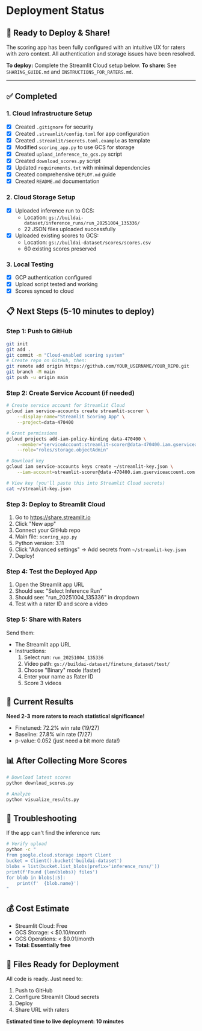 # Deployment Status

## 🎯 Ready to Deploy & Share!

The scoring app has been fully configured with an intuitive UX for raters with zero context. All authentication and storage issues have been resolved.

**To deploy:** Complete the Streamlit Cloud setup below.
**To share:** See `SHARING_GUIDE.md` and `INSTRUCTIONS_FOR_RATERS.md`.

---

## ✅ Completed

### 1. Cloud Infrastructure Setup
- [x] Created `.gitignore` for security
- [x] Created `.streamlit/config.toml` for app configuration
- [x] Created `.streamlit/secrets.toml.example` as template
- [x] Modified `scoring_app.py` to use GCS for storage
- [x] Created `upload_inference_to_gcs.py` script
- [x] Created `download_scores.py` script
- [x] Updated `requirements.txt` with minimal dependencies
- [x] Created comprehensive `DEPLOY.md` guide
- [x] Created `README.md` documentation

### 2. Cloud Storage Setup
- [x] Uploaded inference run to GCS:
  - Location: `gs://buildai-dataset/inference_runs/run_20251004_135336/`
  - 22 JSON files uploaded successfully
- [x] Uploaded existing scores to GCS:
  - Location: `gs://buildai-dataset/scores/scores.csv`
  - 60 existing scores preserved

### 3. Local Testing
- [x] GCP authentication configured
- [x] Upload script tested and working
- [x] Scores synced to cloud

## 📋 Next Steps (5-10 minutes to deploy)

### Step 1: Push to GitHub
```bash
git init
git add .
git commit -m "Cloud-enabled scoring system"
# Create repo on GitHub, then:
git remote add origin https://github.com/YOUR_USERNAME/YOUR_REPO.git
git branch -M main
git push -u origin main
```

### Step 2: Create Service Account (if needed)
```bash
# Create service account for Streamlit Cloud
gcloud iam service-accounts create streamlit-scorer \
    --display-name="Streamlit Scoring App" \
    --project=data-470400

# Grant permissions
gcloud projects add-iam-policy-binding data-470400 \
    --member="serviceAccount:streamlit-scorer@data-470400.iam.gserviceaccount.com" \
    --role="roles/storage.objectAdmin"

# Download key
gcloud iam service-accounts keys create ~/streamlit-key.json \
    --iam-account=streamlit-scorer@data-470400.iam.gserviceaccount.com

# View key (you'll paste this into Streamlit Cloud secrets)
cat ~/streamlit-key.json
```

### Step 3: Deploy to Streamlit Cloud
1. Go to https://share.streamlit.io
2. Click "New app"
3. Connect your GitHub repo
4. Main file: `scoring_app.py`
5. Python version: 3.11
6. Click "Advanced settings" → Add secrets from `~/streamlit-key.json`
7. Deploy!

### Step 4: Test the Deployed App
1. Open the Streamlit app URL
2. Should see: "Select Inference Run"
3. Should see: "run_20251004_135336" in dropdown
4. Test with a rater ID and score a video

### Step 5: Share with Raters
Send them:
- The Streamlit app URL
- Instructions:
  1. Select run: `run_20251004_135336`
  2. Video path: `gs://buildai-dataset/finetune_dataset/test/`
  3. Choose "Binary" mode (faster)
  4. Enter your name as Rater ID
  5. Score 3 videos

## 🎯 Current Results

**Need 2-3 more raters to reach statistical significance!**

- Finetuned: 72.2% win rate (19/27)
- Baseline: 27.8% win rate (7/27)
- p-value: 0.052 (just need a bit more data!)

## 📊 After Collecting More Scores

```bash
# Download latest scores
python download_scores.py

# Analyze
python visualize_results.py
```

## 🔧 Troubleshooting

If the app can't find the inference run:
```bash
# Verify upload
python -c "
from google.cloud.storage import Client
bucket = Client().bucket('buildai-dataset')
blobs = list(bucket.list_blobs(prefix='inference_runs/'))
print(f'Found {len(blobs)} files')
for blob in blobs[:5]:
    print(f'  {blob.name}')
"
```

## 💰 Cost Estimate

- Streamlit Cloud: Free
- GCS Storage: < $0.10/month
- GCS Operations: < $0.01/month
- **Total: Essentially free**

## 📁 Files Ready for Deployment

All code is ready. Just need to:
1. Push to GitHub
2. Configure Streamlit Cloud secrets
3. Deploy
4. Share URL with raters

**Estimated time to live deployment: 10 minutes**
